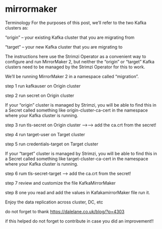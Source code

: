 # mirrormaker
Terminology
For the purposes of this post, we’ll refer to the two Kafka clusters as:

“origin” – your existing Kafka cluster that you are migrating from

“target” – your new Kafka cluster that you are migrating to

The instructions here use the Strimzi Operator as a convenient way to configure and run MirrorMaker 2, 
but neither the “origin” or “target” Kafka clusters need to be managed by the Strimzi Operator for this to work.

We’ll be running MirrorMaker 2 in a namespace called “migration”.


step 1 run kafkauser on Origin cluster

step 2 run secret on Origin cluster

If your “origin” cluster is managed by Strimzi, 
you will be able to find this in a Secret called something like origin-cluster-ca-cert in the namespace where your Kafka cluster is running.

step 3 run tls-secret on Origin cluster -->--> add the ca.crt from the secret!

step 4 run target-user on Target cluster

step 5 run credentials-target on Target cluster

If your “target” cluster is managed by Strimzi, 
you will be able to find this in a Secret called something like target-cluster-ca-cert in the namespace where your Kafka cluster is running.

step 6 rum  tls-secret-target --> add the ca.crt from the secret!


step 7 review and customize the file KafkaMirrorMaker

step 8 one you read and add the values in KafakamirrorMaker file  run it.

Enjoy the data replication across cluster, DC, etc

do not forget to thank https://dalelane.co.uk/blog/?p=4303

if this helped do not forget to contribute in case you did an improvement!!
